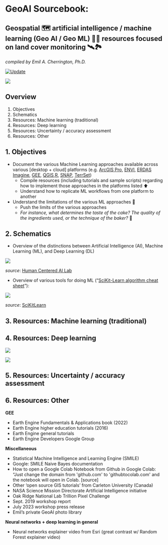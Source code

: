 # GeoAI Sourcebook:
## Geospatial 🗺️ artificial intelligence / machine learning (Geo AI / Geo ML) 👨‍💻 resources focused on land cover monitoring 🛰️🏞️

*compiled by Emil A. Cherrington, Ph.D.*

[![Update](https://img.shields.io/github/last-commit/bzgeo/geo_ai_refs?label=last%20updated&style=flat-square)](https://github.com/BzGEO/geo_ai_refs)

![](https://github.com/BzGEO/geo_ai_refs/blob/main/_graphics/word_cloud_v2023-05-05b.PNG)

## Overview

1. Objectives
2. Schematics
3. Resources: Machine learning (traditional)
4. Resources: Deep learning
5. Resources: Uncertainty / accuracy assessment
6. Resources: Other

## 1. Objectives

* Document the various Machine Learning approaches available across various [desktop + cloud] platforms (e.g. [ArcGIS Pro](https://www.esri.com/en-us/arcgis/products/arcgis-pro/overview), [ENVI](https://www.nv5geospatialsoftware.com/Products/ENVI), [ERDAS Imagine](https://hexagon.com/products/erdas-imagine), [GEE](https://code.earthengine.google.com/), [QGIS](https://qgis.org/),[R](https://cran.r-project.org/), [SNAP](https://step.esa.int/main/download/snap-download/), [TerrSet](https://github.com/ClarkCGA/terrset))
  * Compile resources (including tutorials and sample scripts) regarding how to implement those approaches in the platforms listed ⬆️
  * Understand how to replicate ML workflows from one platform to another
* Understand the limitations of the various ML approaches 🤔
  * Push the limits of the various approaches
  * *For instance, what determines the taste of the cake? The quality of the ingredients used, or the technique of the baker?* 🤔

## 2. Schematics

* Overview of the distinctions between Artificial Intelligence (AI), Machine Learning (ML), and Deep Learning (DL)

![](https://github.com/BzGEO/geo_ai_refs/blob/main/_graphics/venn_diagram_ai_small.png)

*source*: [Human Centered AI Lab](https://human-centered.ai/wordpress/wp-content/uploads/2017/11/Deep-Learning-subset-of-Machine-Learning-subset-of-Artificial-Intelligence.jpg)

* Overview of various tools for doing ML (“[SciKit-Learn algorithm cheat sheet](https://scikit-learn.org/stable/machine_learning_map.html)”):

![](https://github.com/BzGEO/geo_ai_refs/blob/main/_graphics/scikit_learn_cheatsheet.PNG)

*source*: [SciKitLearn](https://scikit-learn.org/stable/machine_learning_map.html)

## 3. Resources: Machine learning (traditional)


## 4. Resources: Deep learning

![](https://github.com/BzGEO/geo_ai_refs/blob/main/_graphics/cranberries_dl_small2.png)

![](https://github.com/BzGEO/geo_ai_refs/blob/main/_graphics/oversized_salad_dl2.png)

## 5. Resources: Uncertainty / accuracy assessment


## 6. Resources: Other

**GEE**
* Earth Engine Fundamentals & Applications book (2022)
* Earth Engine higher education tutorials (2016)
* Earth Engine general tutorials
* Earth Engine Developers Google Group

**Miscellaneous**

* Statistical Machine Intelligence and Learning Engine (SMILE)
 * Google: SMILE Naive Bayes documentation
* How to open a Google Colab Notebook from Github in Google Colab: “Just change the domain from 'github.com' to 'githubtocolab.com' and the notebook will open in Colab. [source]
* Other ‘open source GIS tutorials’ from Carleton University (Canada)
* NASA Science Mission Directorate Artificial Intelligence initiative
* Oak Ridge National Lab Trillion Pixel Challenge
 * Sept. 2019 workshop report
 * July 2023 workshop press release
* Emil’s private GeoAI photo library


**Neural networks + deep learning in general**
* Neural networks explainer video from Esri (great contrast w/ Random Forest explainer video)
